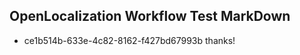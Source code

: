 ## OpenLocalization Workflow Test MarkDown
* ce1b514b-633e-4c82-8162-f427bd67993b thanks!

<!--HONumber=Sep16_HO1-->


